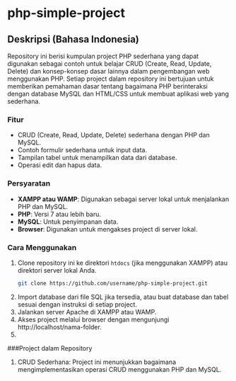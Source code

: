 # php-simple-project

## Deskripsi (Bahasa Indonesia)
Repository ini berisi kumpulan project PHP sederhana yang dapat digunakan sebagai contoh untuk belajar CRUD (Create, Read, Update, Delete) dan konsep-konsep dasar lainnya dalam pengembangan web menggunakan PHP. Setiap project dalam repository ini bertujuan untuk memberikan pemahaman dasar tentang bagaimana PHP berinteraksi dengan database MySQL dan HTML/CSS untuk membuat aplikasi web yang sederhana.

### Fitur
- CRUD (Create, Read, Update, Delete) sederhana dengan PHP dan MySQL.
- Contoh formulir sederhana untuk input data.
- Tampilan tabel untuk menampilkan data dari database.
- Operasi edit dan hapus data.

### Persyaratan
- **XAMPP atau WAMP**: Digunakan sebagai server lokal untuk menjalankan PHP dan MySQL.
- **PHP**: Versi 7 atau lebih baru.
- **MySQL**: Untuk penyimpanan data.
- **Browser**: Digunakan untuk mengakses project di server lokal.

### Cara Menggunakan
1. Clone repository ini ke direktori `htdocs` (jika menggunakan XAMPP) atau direktori server lokal Anda.
   ```bash
   git clone https://github.com/username/php-simple-project.git
   ```
2. Import database dari file SQL jika tersedia, atau buat database dan tabel sesuai dengan instruksi di setiap project.
3. Jalankan server Apache di XAMPP atau WAMP.
4. Akses project melalui browser dengan mengunjungi http://localhost/nama-folder.
5. 
###Project dalam Repository
1. CRUD Sederhana: Project ini menunjukkan bagaimana mengimplementasikan operasi CRUD menggunakan PHP dan MySQL.
